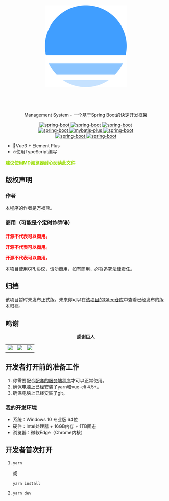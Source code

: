 <p align="center">
	<img height="256px" style="margin: 60px;" src="./src/assets/images/management-system-logo.png">
</p>
<p align="center">Management System - 一个基于Spring Boot的快速开发框架</p>
<div align="center">
    <a href="http://spring.io/projects/spring-boot">
        <img src="https://img.shields.io/badge/Node.js-16.13.2-brightgreen.svg" alt="spring-boot">
    </a>
    <a href="http://spring.io/projects/spring-boot">
        <img src="https://img.shields.io/badge/Yarn-1.22.17-blue.svg" alt="spring-boot">
    </a>
    <a href="http://spring.io/projects/spring-boot">
        <img src="https://img.shields.io/badge/Vue CLI-4.5.14-green.svg" alt="spring-boot">
    </a>
</div>
<div align="center">
    <a href="http://spring.io/projects/spring-boot">
        <img src="https://img.shields.io/badge/Spring Boot-2.5.3-brightgreen.svg" alt="spring-boot">
    </a>
    <a href="http://mp.baomidou.com">
        <img src="https://img.shields.io/badge/Mybatis-3.5.7-red.svg" alt="mybatis-plus">
    </a>
    <a href="http://spring.io/projects/spring-boot">
        <img src="https://img.shields.io/badge/Element Plus-1.3.0--beta.5-blue.svg" alt="spring-boot">
    </a>
</div>
<div align="center">
    <a href="http://spring.io/projects/spring-boot">
        <img src="https://img.shields.io/badge/Vue3-green.svg" alt="spring-boot">
    </a>
    <a href="http://spring.io/projects/spring-boot">
        <img src="https://img.shields.io/badge/TypeScript-blue.svg" alt="spring-boot">
    </a>
</div>

- 💪Vue3 + Element Plus
- 🔥使用TypeScript编写

**<font color=#99DD00>建议使用MD阅览器耐心阅读此文件</font>**

## 版权声明

### 作者

本程序的作者是万福熊。

### 商用（可能是个定时炸弹💣）

**<font color=red>开源不代表可以商用。</font>**

**<font color=red>开源不代表可以商用。</font>**

**<font color=red>开源不代表可以商用。</font>**

本项目使用GPL协议，请勿商用，如有商用，必将追究法律责任。

## 归档

该项目暂时未发布正式版。未来你可以在[该项目的Gitee仓库](https://gitee.com/fx_wan/management-system-web/releases)中查看已经发布的版本归档。

## 鸣谢

<p align="center">
  <b>感谢巨人</b>
</p>
<table align="center" cellspacing="0" cellpadding="0">
  <tbody>
    <tr>
      <td align="center" valign="middle" width="33%">
        <a href="https://v3.cn.vuejs.org/" target="_blank">
          <img width="60px" src="https://v3.cn.vuejs.org/logo.png">
        </a>
      </td>
      <td align="center" valign="middle" width="33%">
        <a href="https://element-plus.gitee.io/zh-CN/" target="_blank">
          <img width="150px" src="https://user-images.githubusercontent.com/10731096/95823103-9ce15780-0d5f-11eb-8010-1bd1b5910d4f.png">
        </a>
      </td>
      <td align="center" valign="middle" width="33%">
        <a href="https://element-plus.gitee.io/zh-CN/" target="_blank">
          <img width="150px" src="https://cdn.jsdelivr.net/gh/apache/echarts-website@asf-site/zh/images/logo.png?_v_=20200710_1">
        </a>
      </td>
    </tr>
  </tbody>
</table>

## 开发者打开前的准备工作

1. 你需要配合[配套的服务端程序](https://gitee.com/fx_wan/management-system-server)才可以正常使用。
2. 确保电脑上已经安装了yarn和vue-cli 4.5+。
3. 确保电脑上已经安装了git。

### 我的开发环境

- 系统：Windows 10 专业版 64位
- 硬件：Intel处理器 + 16GB内存 + 1TB固态
- 浏览器：微软Edge（Chrome内核）

## 开发者首次打开

1. ```
   yarn
   ```

   或

   ```
   yarn install
   ```
   
2. ```
   yarn dev
   ```
   
   
   

